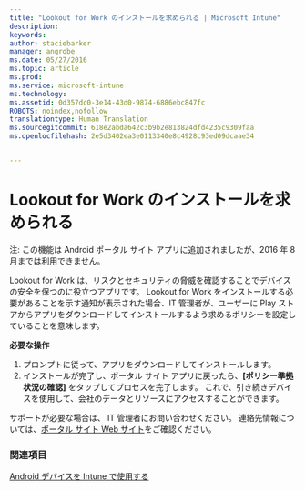 ```yaml
---
title: "Lookout for Work のインストールを求められる | Microsoft Intune"
description: 
keywords: 
author: staciebarker
manager: angrobe
ms.date: 05/27/2016
ms.topic: article
ms.prod: 
ms.service: microsoft-intune
ms.technology: 
ms.assetid: 0d357dc0-3e14-43d0-9874-6886ebc847fc
ROBOTS: noindex,nofollow
translationtype: Human Translation
ms.sourcegitcommit: 618e2abda642c3b9b2e813824dfd4235c9309faa
ms.openlocfilehash: 2e5d3402ea3e0113340e8c4928c93ed09dcaae34


---
```


# Lookout for Work のインストールを求められる
注: この機能は Android ポータル サイト アプリに追加されましたが、2016 年 8 月までは利用できません。

Lookout for Work は、リスクとセキュリティの脅威を確認することでデバイスの安全を保つのに役立つアプリです。 Lookout for Work をインストールする必要があることを示す通知が表示された場合、IT 管理者が、ユーザーに Play ストアからアプリをダウンロードしてインストールするよう求めるポリシーを設定していることを意味します。

**必要な操作**

1.  プロンプトに従って、アプリをダウンロードしてインストールします。
2.  インストールが完了し、ポータル サイト アプリに戻ったら、**[ポリシー準拠状況の確認]** をタップしてプロセスを完了します。 これで、引き続きデバイスを使用して、会社のデータとリソースにアクセスすることができます。

サポートが必要な場合は、 IT 管理者にお問い合わせください。 連絡先情報については、[ポータル サイト Web サイト](http://portal.manage.microsoft.com)をご確認ください。

### 関連項目
[Android デバイスを Intune で使用する](using-your-android-device-with-intune.md)



<!--HONumber=Jul16_HO4-->


